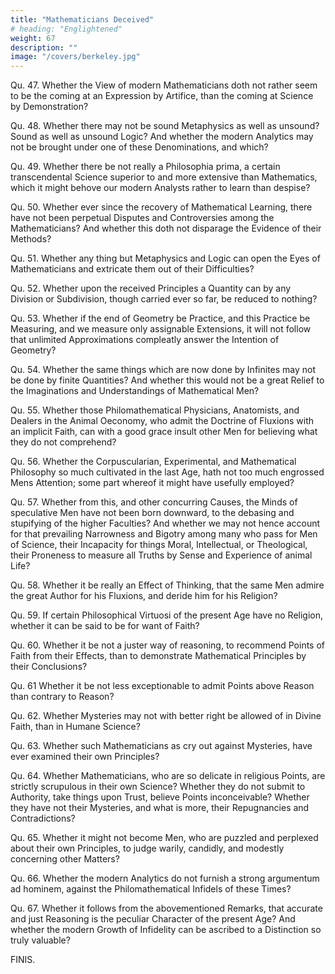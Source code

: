 ```yaml
---
title: "Mathematicians Deceived"
# heading: "Englightened"
weight: 67
description: ""
image: "/covers/berkeley.jpg"
---
```



Qu. 47. Whether the View of modern Mathematicians doth not rather seem to be the coming at an Expression by Artifice, than the coming at Science by Demonstration?

Qu. 48. Whether there may not be sound Metaphysics as well as unsound? Sound as well as unsound Logic? And whether the modern Analytics may not be brought under one of these Denominations, and which?

Qu. 49. Whether there be not really a Philosophia prima, a certain transcendental Science superior to and more extensive than Mathematics, which it might behove our modern Analysts rather to learn than despise?

Qu. 50. Whether ever since the recovery of Mathematical Learning, there have not been perpetual Disputes and Controversies among the Mathematicians? And whether this doth not disparage the Evidence of their Methods?

Qu. 51. Whether any thing but Metaphysics and Logic can open the Eyes of Mathematicians and extricate them out of their Difficulties?

Qu. 52. Whether upon the received Principles a Quantity can by any Division or Subdivision, though carried ever so far, be reduced to nothing?

Qu. 53. Whether if the end of Geometry be Practice, and this Practice be Measuring, and we measure only assignable Extensions, it will not follow that unlimited Approximations compleatly answer the Intention of Geometry?

Qu. 54. Whether the same things which are now done by Infinites may not be done by finite Quantities? And whether this would not be a great Relief to the Imaginations and Understandings of Mathematical Men?

Qu. 55. Whether those Philomathematical Physicians, Anatomists, and Dealers in the Animal Oeconomy, who admit the Doctrine of Fluxions with an implicit Faith, can with a good grace insult other Men for believing what they do not comprehend?

Qu. 56. Whether the Corpuscularian, Experimental, and Mathematical Philosophy so much cultivated in the last Age, hath not too much engrossed Mens Attention; some part whereof it might have usefully employed?

Qu. 57. Whether from this, and other concurring Causes, the Minds of speculative Men have not been born downward, to the debasing and stupifying of the higher Faculties? And whether we may not hence account for that prevailing Narrowness and Bigotry among many who pass for Men of Science, their Incapacity for things Moral, Intellectual, or Theological, their Proneness to measure all Truths by Sense and Experience of animal Life?

Qu. 58. Whether it be really an Effect of Thinking, that the same Men admire the great Author for his Fluxions, and deride him for his Religion?

Qu. 59. If certain Philosophical Virtuosi of the present Age have no Religion, whether it can be said to be for want of Faith?

Qu. 60. Whether it be not a juster way of reasoning, to recommend Points of Faith from their Effects, than to demonstrate Mathematical Principles by their Conclusions?

Qu. 61 Whether it be not less exceptionable to admit Points above Reason than contrary to Reason?

Qu. 62. Whether Mysteries may not with better right be allowed of in Divine Faith, than in Humane Science?

Qu. 63. Whether such Mathematicians as cry out against Mysteries, have ever examined their own Principles?

Qu. 64. Whether Mathematicians, who are so delicate in religious Points, are strictly scrupulous in their own Science? Whether they do not submit to Authority, take things upon Trust, believe Points inconceivable? Whether they have not their Mysteries, and what is more, their Repugnancies and Contradictions?

Qu. 65. Whether it might not become Men, who are puzzled and perplexed about their own Principles, to judge warily, candidly, and modestly concerning other Matters?

Qu. 66. Whether the modern Analytics do not furnish a strong argumentum ad hominem, against the Philomathematical Infidels of these Times?

Qu. 67. Whether it follows from the abovementioned Remarks, that accurate and just Reasoning is the peculiar Character of the present Age? And whether the modern Growth of Infidelity can be ascribed to a Distinction so truly valuable?

FINIS.
